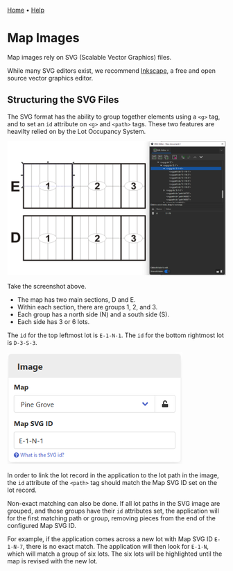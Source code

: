 [Home](https://cityssm.github.io/lot-occupancy-system/)
•
[Help](https://cityssm.github.io/lot-occupancy-system/docs/)

# Map Images

Map images rely on SVG (Scalable Vector Graphics) files.

While many SVG editors exist, we recommend [Inkscape](https://inkscape.org/),
a free and open source vector graphics editor.

## Structuring the SVG Files

The SVG format has the ability to group together elements using a `<g>` tag,
and to set an `id` attribute on `<g>` and `<path>` tags.
These two features are heavilty relied on by the Lot Occupancy System.

![Screenshot of Map Image Structure](images/mapImageStructure.png)

Take the screenshot above.

-   The map has two main sections, D and E.
-   Within each section, there are groups 1, 2, and 3.
-   Each group has a north side (N) and a south side (S).
-   Each side has 3 or 6 lots.

The `id` for the top leftmost lot is `E-1-N-1`.
The `id` for the bottom rightmost lot is `D-3-S-3`.

![Lot Image Configuration](images/mapImageLotConfig.png)

In order to link the lot record in the application to the lot path in the image,
the `id` attribute of the `<path>` tag should match the Map SVG ID set on the lot record.

Non-exact matching can also be done. If all lot paths in the SVG image are grouped,
and those groups have their `id` attributes set, the application will for the first matching
path or group, removing pieces from the end of the configured Map SVG ID.

For example, if the application comes across a new lot with Map SVG ID `E-1-N-7`,
there is no exact match. The application will then look for `E-1-N`,
which will match a group of six lots. The six lots will be highlighted
until the map is revised with the new lot.
